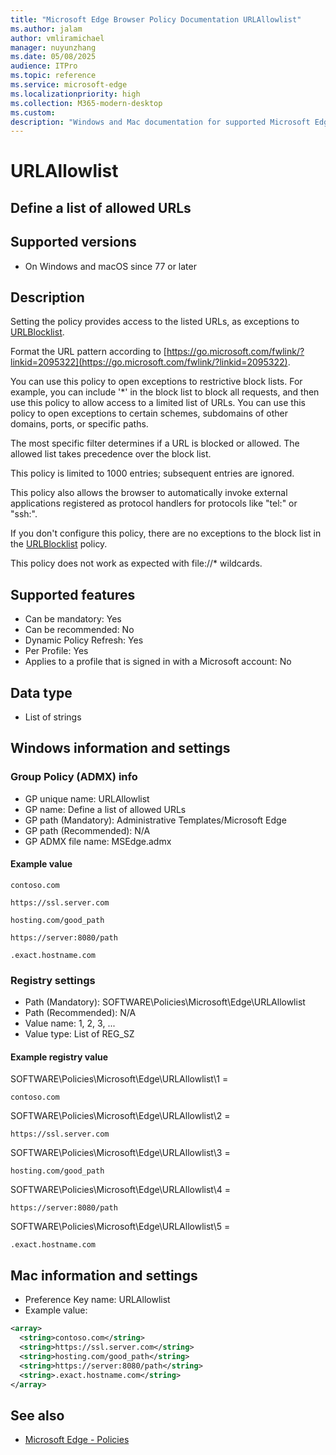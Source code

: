```yaml
---
title: "Microsoft Edge Browser Policy Documentation URLAllowlist"
ms.author: jalam
author: vmliramichael
manager: nuyunzhang
ms.date: 05/08/2025
audience: ITPro
ms.topic: reference
ms.service: microsoft-edge
ms.localizationpriority: high
ms.collection: M365-modern-desktop
ms.custom:
description: "Windows and Mac documentation for supported Microsoft Edge Browser policy: Define a list of allowed URLs"
---
```


<!--THIS FILE IS AUTOMATICALLY GENERATED. MANUAL CHANGES WILL BE OVERWRITTEN.-->
<!--Please contact the Microsoft Edge Manageability team with any questions.-->

# URLAllowlist

## Define a list of allowed URLs


## Supported versions

- On Windows and macOS since 77 or later

## Description

Setting the policy provides access to the listed URLs, as exceptions to [URLBlocklist](URLBlocklist.md).

Format the URL pattern according to [https://go.microsoft.com/fwlink/?linkid=2095322](https://go.microsoft.com/fwlink/?linkid=2095322).

You can use this policy to open exceptions to restrictive block lists. For example, you can include '\*' in the block list to block all requests, and then use this policy to allow access to a limited list of URLs. You can use this policy to open exceptions to certain schemes, subdomains of other domains, ports, or specific paths.

The most specific filter determines if a URL is blocked or allowed. The allowed list takes precedence over the block list.

This policy is limited to 1000 entries; subsequent entries are ignored.

This policy also allows the browser to automatically invoke external applications registered as protocol handlers for protocols like "tel:" or "ssh:".

If you don't configure this policy, there are no exceptions to the block list in the [URLBlocklist](URLBlocklist.md) policy.

This policy does not work as expected with file://* wildcards.

## Supported features

- Can be mandatory: Yes
- Can be recommended: No
- Dynamic Policy Refresh: Yes
- Per Profile: Yes
- Applies to a profile that is signed in with a Microsoft account: No

## Data type

- List of strings

## Windows information and settings

### Group Policy (ADMX) info

- GP unique name: URLAllowlist
- GP name: Define a list of allowed URLs
- GP path (Mandatory): Administrative Templates/Microsoft Edge
- GP path (Recommended): N/A
- GP ADMX file name: MSEdge.admx

#### Example value

```
contoso.com
```

```
https://ssl.server.com
```

```
hosting.com/good_path
```

```
https://server:8080/path
```

```
.exact.hostname.com
```

### Registry settings

- Path (Mandatory): SOFTWARE\Policies\Microsoft\Edge\URLAllowlist
- Path (Recommended): N/A
- Value name: 1, 2, 3, ...
- Value type: List of REG_SZ

#### Example registry value

SOFTWARE\Policies\Microsoft\Edge\URLAllowlist\1 =
```
contoso.com
```

SOFTWARE\Policies\Microsoft\Edge\URLAllowlist\2 =
```
https://ssl.server.com
```

SOFTWARE\Policies\Microsoft\Edge\URLAllowlist\3 =
```
hosting.com/good_path
```

SOFTWARE\Policies\Microsoft\Edge\URLAllowlist\4 =
```
https://server:8080/path
```

SOFTWARE\Policies\Microsoft\Edge\URLAllowlist\5 =
```
.exact.hostname.com
```




## Mac information and settings

- Preference Key name: URLAllowlist
- Example value:

```xml
<array>
  <string>contoso.com</string>
  <string>https://ssl.server.com</string>
  <string>hosting.com/good_path</string>
  <string>https://server:8080/path</string>
  <string>.exact.hostname.com</string>
</array>
```

## See also
- [Microsoft Edge - Policies](../microsoft-edge-policies.md)
